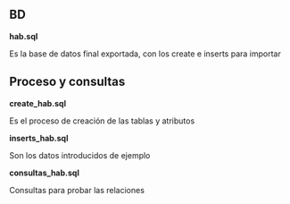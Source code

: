 ## BD

**hab.sql**

Es la base de datos final exportada, con los create e inserts para importar

## Proceso y consultas

**create_hab.sql**

Es el proceso de creación de las tablas y atributos

**inserts_hab.sql**

Son los datos introducidos de ejemplo

**consultas_hab.sql**

Consultas para probar las relaciones
